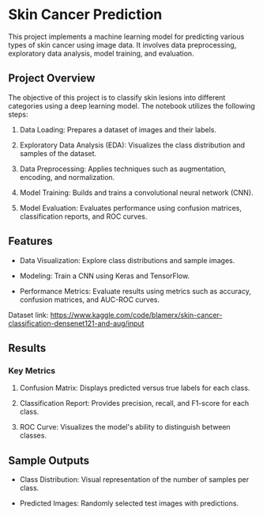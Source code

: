 # Skin Cancer Prediction

This project implements a machine learning model for predicting various types of skin cancer using image data. It involves data preprocessing, exploratory data analysis, model training, and evaluation.

## Project Overview

The objective of this project is to classify skin lesions into different categories using a deep learning model. The notebook utilizes the following steps:

1. Data Loading: Prepares a dataset of images and their labels.

2. Exploratory Data Analysis (EDA): Visualizes the class distribution and samples of the dataset.

3. Data Preprocessing: Applies techniques such as augmentation, encoding, and normalization.

4. Model Training: Builds and trains a convolutional neural network (CNN).

5. Model Evaluation: Evaluates performance using confusion matrices, classification reports, and ROC curves.

## Features

* Data Visualization: Explore class distributions and sample images.

* Modeling: Train a CNN using Keras and TensorFlow.

* Performance Metrics: Evaluate results using metrics such as accuracy, confusion matrices, and AUC-ROC curves.


Dataset link: https://www.kaggle.com/code/blamerx/skin-cancer-classification-densenet121-and-aug/input
## Results

### Key Metrics

1. Confusion Matrix: Displays predicted versus true labels for each class.

2. Classification Report: Provides precision, recall, and F1-score for each class.

3. ROC Curve: Visualizes the model's ability to distinguish between classes.

## Sample Outputs

* Class Distribution:
Visual representation of the number of samples per class.

* Predicted Images:
Randomly selected test images with predictions.
